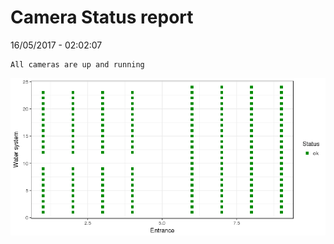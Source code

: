 Camera Status report
================
16/05/2017 - 02:02:07

    All cameras are up and running

![](camreport_files/figure-markdown_github/unnamed-chunk-2-1.png)
